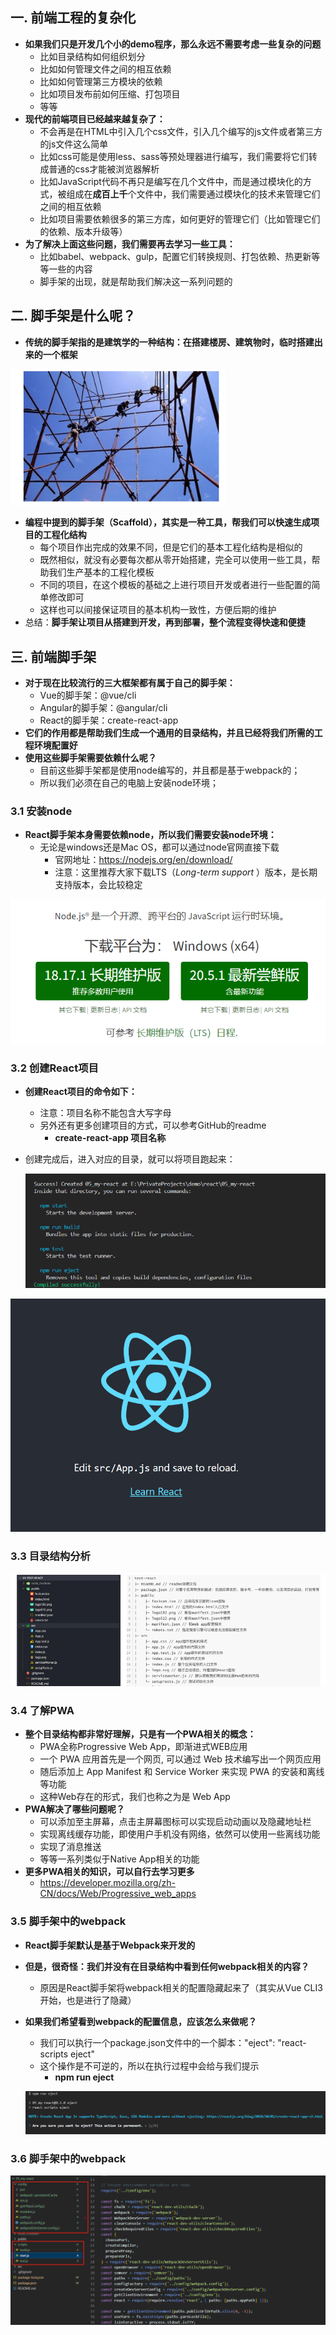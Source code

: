 ## 一. **前端工程的复杂化**

- **如果我们只是开发几个小的demo程序，那么永远不需要考虑一些复杂的问题**
  - 比如目录结构如何组织划分
  - 比如如何管理文件之间的相互依赖
  - 比如如何管理第三方模块的依赖
  - 比如项目发布前如何压缩、打包项目
  - 等等
- **现代的前端项目已经越来越复杂了：**
  - 不会再是在HTML中引入几个css文件，引入几个编写的js文件或者第三方的js文件这么简单
  - 比如css可能是使用less、sass等预处理器进行编写，我们需要将它们转成普通的css才能被浏览器解析
  - 比如JavaScript代码不再只是编写在几个文件中，而是通过模块化的方式，被组成在**成百上千**个文件中，我们需要通过模块化的技术来管理它们之间的相互依赖
  - 比如项目需要依赖很多的第三方库，如何更好的管理它们（比如管理它们的依赖、版本升级等）
- **为了解决上面这些问题，我们需要再去学习一些工具：**
  - 比如babel、webpack、gulp，配置它们转换规则、打包依赖、热更新等等一些的内容
  - 脚手架的出现，就是帮助我们解决这一系列问题的

## 二. **脚手架是什么呢？**

- **传统的脚手架指的是建筑学的一种结构：在搭建楼房、建筑物时，临时搭建出来的一个框架**

<img src="../imgs/react/%E4%BC%A0%E7%BB%9F%E8%84%9A%E6%89%8B%E6%9E%B6.png" style="zoom:80%;" />

- **编程中提到的脚手架（Scaffold），其实是一种工具，帮我们可以快速生成项目的工程化结构**
  - 每个项目作出完成的效果不同，但是它们的基本工程化结构是相似的
  - 既然相似，就没有必要每次都从零开始搭建，完全可以使用一些工具，帮助我们生产基本的工程化模板
  - 不同的项目，在这个模板的基础之上进行项目开发或者进行一些配置的简单修改即可
  - 这样也可以间接保证项目的基本机构一致性，方便后期的维护
- 总结：**脚手架让项目从搭建到开发，再到部署，整个流程变得快速和便捷**

## 三. **前端脚手架**

- **对于现在比较流行的三大框架都有属于自己的脚手架：**
  - Vue的脚手架：@vue/cli
  - Angular的脚手架：@angular/cli
  - React的脚手架：create-react-app
- **它们的作用都是帮助我们生成一个通用的目录结构，并且已经将我们所需的工程环境配置好**
- **使用这些脚手架需要依赖什么呢？**
  - 目前这些脚手架都是使用node编写的，并且都是基于webpack的；
  - 所以我们必须在自己的电脑上安装node环境；

### 3.1 **安装node**

- **React脚手架本身需要依赖node，所以我们需要安装node环境：**
  - 无论是windows还是Mac OS，都可以通过node官网直接下载
    -  官网地址：https://nodejs.org/en/download/
    - 注意：这里推荐大家下载LTS（*Long-term support* ）版本，是长期支持版本，会比较稳定

<img src="../imgs/react/node%E5%AE%89%E8%A3%85.png" style="zoom:80%;" />

### 3.2 **创建React项目**

- **创建React项目的命令如下：**

  - 注意：项目名称不能包含大写字母
  - 另外还有更多创建项目的方式，可以参考GitHub的readme
    - **create-react-app 项目名称**

- 创建完成后，进入对应的目录，就可以将项目跑起来：

  <img src="../imgs/react/%E5%88%9B%E5%BB%BAreact%E9%A1%B9%E7%9B%AE.png" style="zoom:80%;" />

<img src="../imgs/react/react%E9%A1%B9%E7%9B%AE%E8%BF%90%E8%A1%8C.png" style="zoom:80%;" />

### 3.3 **目录结构分析**

![](../imgs/react/react%E7%9B%AE%E5%BD%95%E7%BB%93%E6%9E%84.png)

### 3.4 **了解PWA**

- **整个目录结构都非常好理解，只是有一个PWA相关的概念：**
  - PWA全称Progressive Web App，即渐进式WEB应用
  - 一个 PWA 应用首先是一个网页, 可以通过 Web 技术编写出一个网页应用
  - 随后添加上 App Manifest 和 Service Worker 来实现 PWA 的安装和离线等功能
  - 这种Web存在的形式，我们也称之为是 Web App
- **PWA解决了哪些问题呢？**
  - 可以添加至主屏幕，点击主屏幕图标可以实现启动动画以及隐藏地址栏
  - 实现离线缓存功能，即使用户手机没有网络，依然可以使用一些离线功能
  - 实现了消息推送
  - 等等一系列类似于Native App相关的功能
- **更多PWA相关的知识，可以自行去学习更多**
  - https://developer.mozilla.org/zh-CN/docs/Web/Progressive_web_apps

### 3.5 **脚手架中的webpack**

- **React脚手架默认是基于Webpack来开发的**

- **但是，很奇怪：我们并没有在目录结构中看到任何webpack相关的内容？**

  -  原因是React脚手架将webpack相关的配置隐藏起来了（其实从Vue CLI3开始，也是进行了隐藏）

- **如果我们希望看到webpack的配置信息，应该怎么来做呢？**

  - 我们可以执行一个package.json文件中的一个脚本："eject": "react-scripts eject"
  - 这个操作是不可逆的，所以在执行过程中会给与我们提示
    - **npm run eject**

  ![](../imgs/react/%E6%9F%A5%E7%9C%8Bwebpack%E9%85%8D%E7%BD%AE%E5%91%BD%E4%BB%A4.png)

### 3.6 **脚手架中的webpack**

![](../imgs/react/react%E4%B8%ADwebpack%E9%85%8D%E7%BD%AE.png)